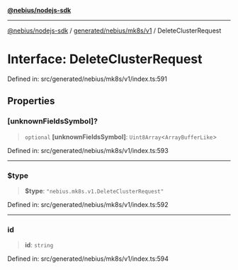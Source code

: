 [**@nebius/nodejs-sdk**](../../../../../README.md)

***

[@nebius/nodejs-sdk](../../../../../README.md) / [generated/nebius/mk8s/v1](../README.md) / DeleteClusterRequest

# Interface: DeleteClusterRequest

Defined in: src/generated/nebius/mk8s/v1/index.ts:591

## Properties

### \[unknownFieldsSymbol\]?

> `optional` **\[unknownFieldsSymbol\]**: `Uint8Array`\<`ArrayBufferLike`\>

Defined in: src/generated/nebius/mk8s/v1/index.ts:593

***

### $type

> **$type**: `"nebius.mk8s.v1.DeleteClusterRequest"`

Defined in: src/generated/nebius/mk8s/v1/index.ts:592

***

### id

> **id**: `string`

Defined in: src/generated/nebius/mk8s/v1/index.ts:594
